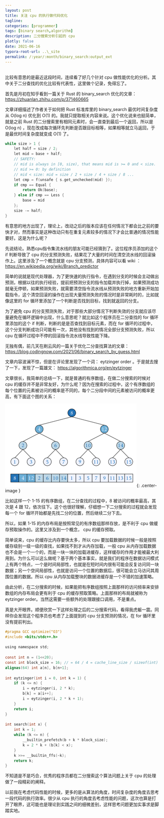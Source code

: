 ```yaml
---
layout: post
title: 关注 cpu 的执行做代码优化
tagline:
categories: [programmer]
tags: [binary search,algorithm]
description: 二分搜索分析引起的 cpu
plotly: false
date: 2021-06-16
typora-root-url: ..\_site
permalink: /:year/:month/binary_search:output_ext
---
```

\
比较有意思的是最近这段时间，连续看了好几个针对 cpu 做性能优化的分析。其中关于二分查找的优化比较有代表性，这里做个记录，免得忘了。

<!-- more -->

首先是月初在知乎看到一篇关于 Rust 的 binary_search 优化的文章：
<https://zhuanlan.zhihu.com/p/371460665>

文章详细描述了作者关于如何把 Rust 标准库里的 binary_search 最优时间复杂度从 O(log n) 优化到   O(1) 的。我就只提取相关内容来说。这个优化说来也挺简单，就是之前 Rust 的二分搜索里有相同元素时，会一直查到最后一个返回，所以是 O(log n) ，现在改成每次循环先判断是否跟目标相等，如果相等就立马返回，于是最优时间复杂度就变成 O(1) 了。

```c
while size > 1 {
    let half = size / 2;
    let mid = base + half;
    // SAFETY:
    // mid is always in [0, size), that means mid is >= 0 and < size.
    // mid >= 0: by definition
    // mid < size: mid = size / 2 + size / 4 + size / 8 ...
    let cmp = f(unsafe { s.get_unchecked(mid) });
    if cmp == Equal {
        return Ok(base);
    } else if cmp == Less {
        base = mid
    };
    size -= half;
}
```

有意思的地方出现了，理论上，改动之后的版本应该在任何情况下都会比之前的要快才对，然而事实是这种改动只有在重复元素较多的情况下才会比普通的情况性能要好。这是为什么呢？

先说结论。熟悉cpu指令集流水线的朋友可能已经猜到了。这位程序员添加的这个 if 判断导致了 cpu 的分支预测失败，结果花了大量的时间在清空流水线的回滚操作上。这里涉及了一个概念就是 cpu 分支预测，具体内容可以看 wiki ：
<https://en.wikipedia.org/wiki/Branch_predictor>

简单的说就是现代处理器，为了更快速的执行指令，在遇到分支的时候会主动做出预测，根据以往的执行经验，提前把预测分支的指令加载并执行掉，如果预测成功就毫无停顿，如果预测失败，就需要清空指令流水线从预测失败的地方重新开始加载指令，这个清空回滚的操作在出现大量预测失败的情况时是非常耗时的，比如就像这里的 for 循环里添加了一个判断是否找到目标，找到就返回的分支。

为了避免 cpu 的分支预测失败，对于那些大部分情况下判断失效的分支就应该尽量避免在循环逻辑中出现，什么意思呢？就比如这个程序员在二分查找的 for 循环里添加的这个 if 判断，判断的是是否查找到目标元素，而在 for 循环的过程中，这个分支判断成功只可能有一次，其他没有找到的情况全部分支预测失败，所以 cpu 在循环过程中不停的回滚指令流水线导致性能下降。

无独有偶，前几天在刷云风的一篇关于优化二分查找算法的文章：
<https://blog.codingnow.com/2021/06/binary_search_by_guess.html>

文章内容波澜不惊，但是在评论里发现了一个词： eytzinger order 。于是就去搜了一下，发现了一篇雄文：
<https://algorithmica.org/en/eytzinger>

文章很长，我简单的总结一下，就是普通的有序数组，在做二分搜索的时候对 cpu 的缓存并不是非常友好，为什么呢？因为在搜索的过程中，这个有序数组的每个位置的元素被访问的概率是不同的，每个二分段中间的元素被访问的概率更高，有下面这个图的关系：

![](/../assets/posts/1638431655081.png){: .center-image }

比如这样一个 1-15 的有序数组，在二分查找的过程中，8 被访问的概率最高，其次是 4 跟 12，依次往下。这个也很好理解，仔细想一下二分搜索的过程就会发现每一个 for 循环开始都是先找二分的位置，然后继续二分下去。

所以，如果 1-15 的内存布局是按照常见的有序数组那样存放，是不利于 cpu 做缓存预取操作的。这里又涉及到一个概念， cpu 的缓存预取。

简单说来，cpu 的缓存比内存要快太多，所以 cpu 要加载数据的时候一般是按照缓存级别一级一级的查找，如果找不到才从内存加载，一般 cpu 从内存加载数据也不会是一个一个的，而是一块一块的加载进缓存，这样缓存的作用才能被最大利用到。为什么可以这么做呢？基于两个基本事实，就是我们的程序在数据访问模式上有两个特点，一个是时间局部性，也就是在短时间内很有可能会反复访问同一块数据；另一个空间局部性，也就是访问一个位置的数据后，很可能会立马访问其周围位置的数据。所以 cpu 从内存加载整块的数据进缓存是一个不错的加速策略。

由此分析，在二分搜索的时候，如果能把有序数组按照上面那样的访问频率来安排数组的内存布局会更有利于 cpu 的缓存预取策略。上面那样的布局就被称为 eytzinger order。当然这需要一些额外的处理跟接口调用，不是重点。

真是大开眼界。顺便欣赏一下这样处理之后的二分搜索代码，看得我虎躯一震。同样你会发现这个程序员也考虑了上面提到的 cpu 分支预测的情况，在 for 循环里没有提前判出。

```c
#pragma GCC optimize("O3")
#include <bits/stdc++.h>

using namespace std;

const int n = (1<<20);
const int block_size = 16; // = 64 / 4 = cache_line_size / sizeof(int)
alignas(64) int a[n], b[n+1];

int eytzinger(int i = 0, int k = 1) {
    if (k <= n) {
        i = eytzinger(i, 2 * k);
        b[k] = a[i++];
        i = eytzinger(i, 2 * k + 1);
    }
    return i;
}

int search(int x) {
    int k = 1;
    while (k <= n) {
        __builtin_prefetch(b + k * block_size);
        k = 2 * k + (b[k] < x);
    }
    k >>= __builtin_ffs(~k);
    return k;
}
```

不知道是不是巧合，优秀的程序员都在二分搜索这个算法问题上关于 cpu 的处理做了一段精彩的阐释。

以前我在考虑代码性能的时候，更多的是从算法的角度，时间复杂度的角度去思考一段代码的执行效率。很少从 cpu 执行的角度去考虑性能的问题，这次也算是打开了眼界，这可能也是理论到实践之间的细微差别，这样思考问题更加实事求是脚踏实地。
